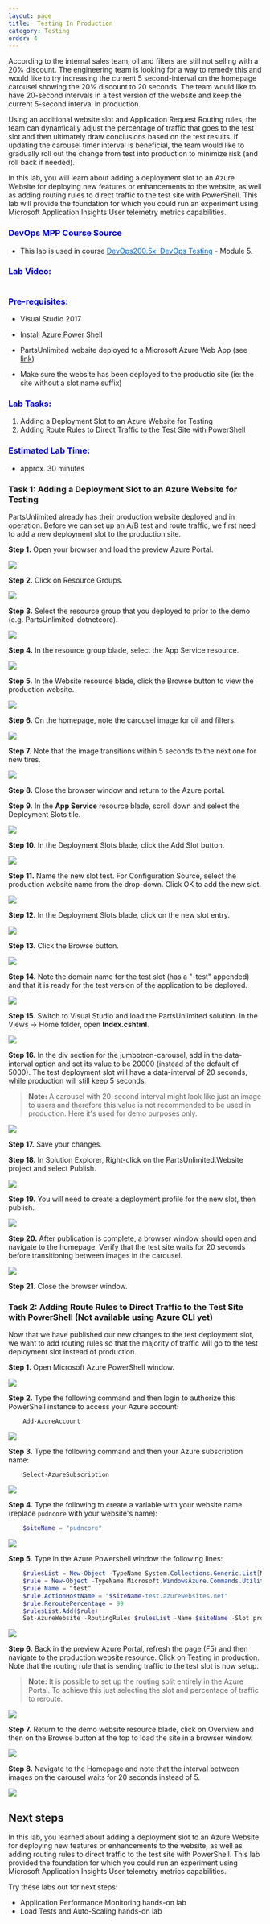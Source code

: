 ```yaml
---
layout: page
title:  Testing In Production
category: Testing
order: 4
---
```




According to the internal sales team, oil and filters are still not selling with a 20% discount. The engineering team is looking for a way to remedy this and would like to try increasing the current 5 second-interval on the homepage carousel showing the 20% discount to 20 seconds. The team would like to have 20-second intervals in a test version of the website and keep the current 5-second interval in production.

Using an additional website slot and Application Request Routing rules, the team can dynamically adjust the percentage of traffic that goes to the test slot and then ultimately draw conclusions based on the test results. If updating the carousel timer interval is beneficial, the team would like to gradually roll out the change from test into production to minimize risk (and roll back if needed).

In this lab, you will learn about adding a deployment slot to an Azure Website for deploying new features or enhancements to the website, as well as adding routing rules to direct traffic to the test site with PowerShell.  This lab will provide the foundation for which you could run an experiment using Microsoft Application Insights User telemetry metrics capabilities.

<h3><span style="color: #0000CD;">DevOps MPP Course Source </span></h3>

- This lab is used in course <a href="https://www.edx.org/course/devops-testing-microsoft-devops200-5x-0" target="_blank"><span style="color: #0066cc;" color="#0066cc">DevOps200.5x: DevOps Testing</span></a> - Module 5.



<h3><span style="color: #0000CD;"> Lab Video: </span></h3>

<div class="image">
<div onclick="thevid=document.getElementById('thevideo'); thevid.style.display='block'; this.style.display='none'">
<img class="thumb" style="cursor: pointer;" src="/PartsUnlimited/assets/ci2/Microsoft-logo_rgb_c-gray_play.png" alt="" />    
</div>
<div id="thevideo" style="display: none;">                   
<iframe width="960" height="640" src="https://www.youtube.com/embed/qp53pwUz4ZE" frameborder="0" allowfullscreen></iframe>
</div>
</div>


<h3><span style="color: #0000CD;"> Pre-requisites:</span></h3>

- Visual Studio 2017

- Install [Azure Power Shell](https://azure.microsoft.com/en-us/documentation/articles/powershell-install-configure/)

- PartsUnlimited website deployed to a Microsoft Azure Web App (see [link](https://github.com/Microsoft/PartsUnlimited/blob/master/docs/Deployment.md))
- Make sure the website has been deployed to the productio site (ie: the site without a slot name suffix)

<h3><span style="color: #0000CD;"> Lab Tasks:</span></h3>

1. Adding a Deployment Slot to an Azure Website for Testing
2. Adding Route Rules to Direct Traffic to the Test Site with PowerShell


<h3><span style="color: #0000CD;">Estimated Lab Time:</span></h3>

- approx. 30 minutes  

### Task 1: Adding a Deployment Slot to an Azure Website for Testing

PartsUnlimited already has their production website deployed and in operation. Before we can set up an A/B test and route traffic, we first need to add a new deployment slot to the production site.


**Step 1.** Open your browser and load the preview Azure Portal.

![](../assets/testinginprod-jan2018/step1.png)

**Step 2.** Click on Resource Groups.

![](../assets/testinginprod-jan2018/step2.png)

**Step 3.** Select the resource group that you deployed to prior to the demo (e.g. PartsUnlimited-dotnetcore).

![](../assets/testinginprod-jan2018/step3.png)

**Step 4.** In the resource group blade, select the App Service resource.

![](../assets/testinginprod-jan2018/step4.png)

**Step 5.** In the Website resource blade, click the Browse button to view the production website.

![](../assets/testinginprod-jan2018/step5.png)

**Step 6.** On the homepage, note the carousel image for oil and filters.

![](../assets/testinginprod-jan2018/step6.png)

**Step 7.** Note that the image transitions within 5 seconds to the next one for new tires.

![](../assets/testinginprod-jan2018/step7.png)

**Step 8.** Close the browser window and return to the Azure portal.

**Step 9.** In the **App Service** resource blade, scroll down and select the Deployment Slots tile.

![](../assets/testinginprod-jan2018/step9.png)

**Step 10.** In the Deployment Slots blade, click the Add Slot button.

![](../assets/testinginprod-jan2018/step10.png)

**Step 11.** Name the new slot test. For Configuration Source, select the production website name from the drop-down. Click OK to add the new slot.

![](../assets/testinginprod-jan2018/step11.png)

**Step 12.** In the Deployment Slots blade, click on the new slot entry.

![](../assets/testinginprod-jan2018/step12.png)

**Step 13.** Click the Browse button.

![](../assets/testinginprod-jan2018/step14.png)

**Step 14.** Note the domain name for the test slot (has a "-test" appended) and that it is ready for the test version of the application to be deployed.

![](../assets/testinginprod-jan2018/step15.png)

**Step 15.** Switch to Visual Studio and load the PartsUnlimited solution. In the Views -\> Home folder, open **Index.cshtml**.

![](../assets/testinginprod-jan2018/step16.png)

**Step 16.** In the div section for the jumbotron-carousel, add in the data-interval option and set its value to be 20000 (instead of the default of 5000). The test deployment slot will have a data-interval of 20 seconds, while production will still keep 5 seconds.
>**Note:** A carousel with 20-second interval might look like just an image to users and therefore this value is not recommended to be used in production. Here it's used for demo purposes only.

![](../assets/testinginprod-jan2018/step17.png)

**Step 17.** Save your changes.

**Step 18.** In Solution Explorer, Right-click on the PartsUnlimited.Website project and select Publish.

![](../assets/testinginprod-jan2018/step19.png)

**Step 19.** You will need to create a deployment profile for the new slot, then publish.

![](../assets/testinginprod-jan2018/step20.png)

**Step 20.** After publication is complete, a browser window should open and navigate to the homepage. Verify that the test site waits for 20 seconds before transitioning between images in the carousel.

![](../assets/testinginprod-jan2018/step6.png)

**Step 21.** Close the browser window.


### Task 2: Adding Route Rules to Direct Traffic to the Test Site with PowerShell (Not available using Azure CLI yet)

Now that we have published our new changes to the test deployment slot, we want to add routing rules so that the majority of traffic will go to the test deployment slot instead of production.
 

**Step 1.** Open Microsoft Azure PowerShell window.

![](../assets/testinginprod-jan2018/part2step1.png)

**Step 2.** Type the following command and then login to authorize this PowerShell instance to access your Azure account:

		Add-AzureAccount

![](../assets/testinginprod-jan2018/1.png)

**Step 3.** Type the following command and then your Azure subscription name:

		Select-AzureSubscription

![](../assets/testinginprod-jan2018/2.png)


**Step 4.** Type the following to create a variable with your website name (replace `pudncore` with your website's name):

```powershell
	$siteName = "pudncore"
```

![](../assets/testinginprod-jan2018/part2step2.png)

**Step 5.** Type in the Azure Powershell window the following lines:

```powershell
	$rulesList = New-Object -TypeName System.Collections.Generic.List[Microsoft.WindowsAzure.Commands.Utilities.Websites.Services.WebEntities.RampUpRule]
	$rule = New-Object -TypeName Microsoft.WindowsAzure.Commands.Utilities.Websites.Services.WebEntities.RampUpRule
	$rule.Name = “test”
	$rule.ActionHostName = "$siteName-test.azurewebsites.net"
	$rule.ReroutePercentage = 99
	$rulesList.Add($rule)
	Set-AzureWebsite -RoutingRules $rulesList -Name $siteName -Slot production
```

![](../assets/testinginprod-jan2018/part2step3.png)

**Step 6.** Back in the preview Azure Portal, refresh the page (F5) and then navigate to the production website resource. Click on Testing in production. Note that the routing rule that is sending traffic to the test slot is now setup.
>**Note:** It is possible to set up the routing split entirely in the Azure Portal. To achieve this just selecting the slot and percentage of traffic to reroute.

![](../assets/testinginprod-jan2018/part2step4.png)

**Step 7.** Return to the demo website resource blade, click on Overview and then on the Browse button at the top to load the site in a browser window.

![](../assets/testinginprod-jan2018/step5.png)

**Step 8.** Navigate to the Homepage and note that the interval between images on the carousel waits for 20 seconds instead of 5.

![](../assets/testinginprod-jan2018/step6.png)

Next steps
----------

In this lab, you learned about adding a deployment slot to an Azure Website for deploying new features or enhancements to the website, as well as adding routing rules to direct traffic to the test site with PowerShell.  This lab provided the foundation for which you could run an experiment using Microsoft Application Insights User telemetry metrics capabilities.

Try these labs out for next steps:

- Application Performance Monitoring hands-on lab
- Load Tests and Auto-Scaling hands-on lab
